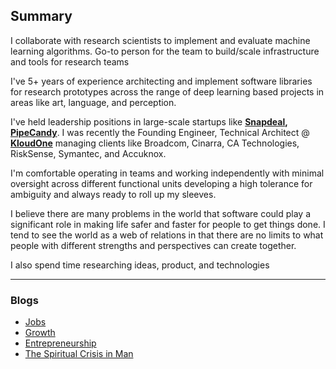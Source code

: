 ## Summary

I collaborate with research scientists to implement and evaluate machine learning algorithms. Go-to person for the team to build/scale infrastructure and tools for research teams

I've 5+ years of experience architecting and implement software libraries for research prototypes across the range of deep learning based projects in areas like art, language, and perception.

I've held leadership positions in large-scale startups like **[Snapdeal](https://www.snapdeal.com/), [PipeCandy](https://pipecandy.com/)**. I was recently the Founding Engineer, Technical Architect @ **[KloudOne](https://www.kloudone.com/)** managing clients like Broadcom, Cinarra, CA Technologies, RiskSense, Symantec, and Accuknox.

I'm comfortable operating in teams and working independently with minimal oversight across different functional units developing a high tolerance for ambiguity and always ready to roll up my sleeves.

I believe there are many problems in the world that software could play a significant role in making life safer and faster for people to get things done. I tend to see the world as a web of relations in that there are no limits to what people with different strengths and perspectives can create together.

I also spend time researching ideas, product, and technologies 

--- 


### Blogs
* [Jobs](https://www.linkedin.com/pulse/future-jobs-fauzan-baig/?trackingId=9fagDVmCTpGLsJ%2BtnHWZgw%3D%3D)
* [Growth](https://www.linkedin.com/pulse/growth-fauzan-baig/)
* [Entrepreneurship](https://www.linkedin.com/pulse/entrepreneurship-fauzan-baig/)
* [The Spiritual Crisis in Man](https://www.linkedin.com/pulse/spiritual-crisis-man-fauzan-baig/?trackingId=UhAlcDFIRZiRSFBAAY8UAQ%3D%3D)
